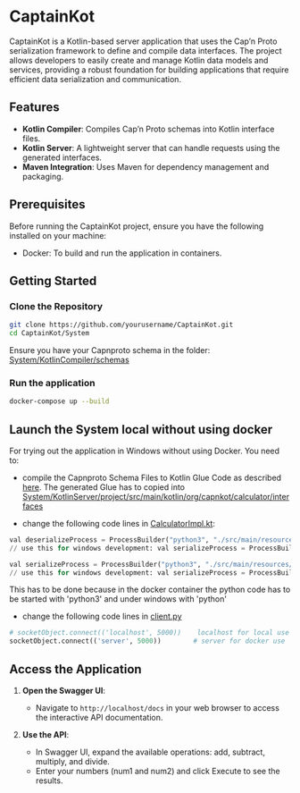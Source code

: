 # CaptainKot

CaptainKot is a Kotlin-based server application that uses the Cap’n Proto serialization framework to define and compile data interfaces. The project allows developers to easily create and manage Kotlin data models and services, providing a robust foundation for building applications that require efficient data serialization and communication.

## Features

- **Kotlin Compiler**: Compiles Cap’n Proto schemas into Kotlin interface files.
- **Kotlin Server**: A lightweight server that can handle requests using the generated interfaces.
- **Maven Integration**: Uses Maven for dependency management and packaging.

## Prerequisites

Before running the CaptainKot project, ensure you have the following installed on your machine:
- Docker: To build and run the application in containers.

## Getting Started

### Clone the Repository

```bash
git clone https://github.com/yourusername/CaptainKot.git
cd CaptainKot/System
```
 Ensure you have your Capnproto schema in the folder: [System/KotlinCompiler/schemas](System/KotlinCompiler/schemas/)

### Run the application
```bash
docker-compose up --build
```

## Launch the System local without using docker

For trying out the application in Windows without using Docker. You need to:
* compile the Capnproto Schema Files to Kotlin Glue Code as described [here](/System/KotlinCompiler/README.md). The generated Glue has to copied into [System/KotlinServer/project/src/main/kotlin/org/capnkot/calculator/interfaces](System/KotlinServer/project/src/main/kotlin/org/capnkot/calculator/interfaces/)

* change the following code lines in [CalculatorImpl.kt](System/KotlinServer/project/src/main/kotlin/org/capnkot/calculator/CalculatorImpl.kt):
``` python
val deserializeProcess = ProcessBuilder("python3", "./src/main/resources/deserializer.py").start()
// use this for windows development: val serializeProcess = ProcessBuilder("python", "./src/main/resources/serializer.py").start()

val serializeProcess = ProcessBuilder("python3", "./src/main/resources/serializer.py").start()
// use this for windows development: val serializeProcess = ProcessBuilder("python", "./src/main/resources/serializer.py").start()
```
This has to be done because in the docker container the python code has to be started with 'python3' and under windows with 'python'

* change the following code lines in [client.py](System/PythonClient/client.py)
``` python
# socketObject.connect(('localhost', 5000))    localhost for local use
socketObject.connect(('server', 5000))        # server for docker use
```

## Access the Application
 
1. **Open the Swagger UI**:
   - Navigate to `http://localhost/docs` in your web browser to access the interactive API documentation.

2. **Use the API**:
   - In Swagger UI, expand the available operations: add, subtract, multiply, and divide.
   - Enter your numbers (num1 and num2) and click Execute to see the results.

